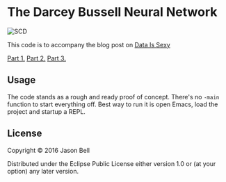# The Darcey Bussell Neural Network

![SCD](https://dataissexy.files.wordpress.com/2016/10/victoria-pendleton-brendon-cole-strictly-come-dancing-series-10-2012-4x600.jpg?w=529&h=353)

This code is to accompany the blog post on [Data Is Sexy](http://dataissexy.wordpress.com/)

[Part 1.](https://dataissexy.wordpress.com/2016/10/16/calculating-the-darcey-coefficient-part-1-strictlycomedancing-bbcstrictly-darceyofficial-numbers-clojure/)
[Part 2.](https://dataissexy.wordpress.com/2016/10/18/calculating-the-darcey-coefficient-part-2-strictlycomedancing-machinelearning-clojure-weka/)
[Part 3.](https://dataissexy.wordpress.com/2016/10/18/calculating-the-darcey-coefficient-part-3-strictlycomedancing-machinelearning-clojure-weka/)

## Usage
The code stands as a rough and ready proof of concept. There's no `-main` function to start everything off. Best way to run it is open Emacs, load the project and startup a REPL. 

## License

Copyright © 2016 Jason Bell

Distributed under the Eclipse Public License either version 1.0 or (at
your option) any later version.
